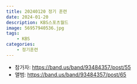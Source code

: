 ```yaml
---
title: 20240120 정기 훈련
date: 2024-01-20
description: KBS스포츠월드
image: 56957940536.jpg
tags:
    - KBS
categories:
    - 정기훈련
---
```


- 참가자: https://band.us/band/93484357/post/55
- 앨범: https://band.us/band/93484357/post/65